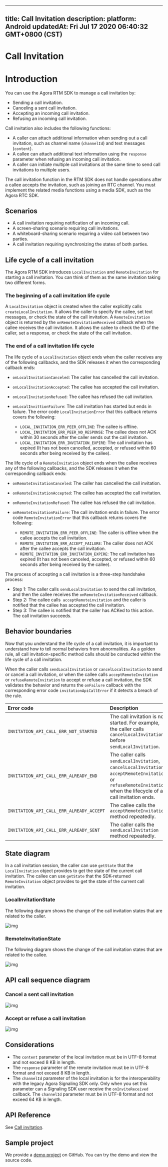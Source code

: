 
---
title: Call Invitation
description: 
platform: Android
updatedAt: Fri Jul 17 2020 06:40:32 GMT+0800 (CST)
---
# Call Invitation
# Introduction

You can use the Agora RTM SDK to manage a call invitation by:

- Sending a call invitation.
- Canceling a sent call invitation.
- Accepting an incoming call invitation.
- Refusing an incoming call invitation.

Call invitation also includes the following functions:

- A caller can attach additional information when sending out a call invitation, such as channel name (`channelId`) and text messages (`content`).
- A callee can attach additional text information using the `response` parameter when refusing an incoming call invitation.
- A caller can initiate multiple call invitations at the same time to send call invitations to multiple users.


<div class="alert note">The call invitation function in the RTM SDK does not handle operations after a callee accepts the invitation, such as joining an RTC channel. You must implement the related media functions using a media SDK, such as the Agora RTC SDK.</div>

## Scenarios

- A call invitation requiring notification of an incoming call.
- A screen-sharing scenario requiring call invitations.
- A whiteboard-sharing scenario requiring a video call between two parties.
- A call invitation requiring synchronizing the states of both parties.

## Life cycle of a call invitation

The Agora RTM SDK introduces `LocalInvitation` and `RemoteInvitation` for starting a call invitation. You can think of them as the same invitation taking two different forms.

### The beginning of a call invitation life cycle

A `LocalInvitation` object is created when the caller explicitly calls `createLocalInvitation`. It allows the caller to specify the callee, set text messages, or check the state of the call invitation.
A `RemoteInvitation` object is returned by the `onRemoteInvitationReceived` callback when the callee receives the call invitation. It allows the callee to check the ID of the caller, set a response, or check the state of the call invitation.

### The end of a call invitation life cycle

The life cycle of a `LocalInvitation` object ends when the caller receives any of the following callbacks, and the SDK releases it when the corresponding callback ends:

- `onLocalInvitationCanceled`: The caller has cancelled the call invitation.

- `onLocalInvitationAccepted`: The callee has accepted the call invitation.

- `onLocalInvitationRefused`: The callee has refused the call invitation.

- `onLocalInvittionFailure`: The call invitation has started but ends in failure. The error code `LocalInvitationError` that this callback returns covers the following:

  - `LOCAL_INVITATION_ERR_PEER_OFFLINE`: The callee is offline.
  - `LOCAL_INVITATION_ERR_PEER_NO_RESPONSE`: The callee does not ACK within 30 seconds after the caller sends out the call invitation.
  - `LOCAL_INVITATION_ERR_INVITATION_EXPIRE`: The call invitation has expired (It has not been cancelled, accepted, or refused within 60 seconds after being received by the callee).

The life cycle of a `RemoteInvitation` object ends when the callee receives any of the following callbacks, and the SDK releases it when the corresponding callback ends:

- `onRemoteInvitationCanceled`: The caller has cancelled the call invitation.

- `onRemoteInvitationAccepted`: The callee has accepted the call invitation.

- `onRemoteInvitationRefused`: The callee has refused the call invitation.

- `onRemoteInvitationFailure`: The call invitation ends in failure. The error code `RemoteInvitationError` that this callback returns covers the following:

  - `REMOTE_INVITATION_ERR_PEER_OFFLINE`: The caller is offline when the callee accepts the call invitation.
  - `REMOTE_INVITATION_ERR_ACCEPT_FAILURE`: The caller does not ACK after the callee accepts the call invitation.
  - `REMOTE_INVITATION_ERR_INVITATION_EXPIRE`: The call invitation has expired (It has not been canceled, accepted, or refused within 60 seconds after being received by the callee).


The process of accepting a call invitation is a three-step handshake process:

- Step 1: The caller calls `sendLocalInvitation` to send the call invitation, and then the callee receives the `onRemoteInvitationReceived` callback.
- Step 2: The callee calls` acceptRemoteinvitation` and the caller is notified that the callee has accepted the call invitation.
- Step 3: The callee is notified that the caller has ACKed to this action. The call invitation succeeds.

## Behavior boundaries

Now that you understand the life cycle of a call invitation, it is important to understand how to tell normal behaviors from abnormalities. As a golden rule, all call invitation-specific method calls should be conducted within the life cycle of a call invitation.

When the caller calls `sendLocalInvitation` or `cancelLocalInvitation` to send or cancel a call invitation, or when the callee calls `acceptRemoteInvitation` or `refuseRemoteInvitation` to accept or refuse a call invitation, the SDK validates the behavior and returns the `onFailure` callback with the corresponding error code `invitationApiCallError` if it detects a breach of the rule.

| Error code                                | Description                                                  |
| :--------------------------------------- | :----------------------------------------------------------- |
| `INVITATION_API_CALL_ERR_NOT_STARTED`    | The call invitation is not started. For example, the caller calls `cancelLocalInvitation` before `sendLocalInvitation`. |
| `INVITATION_API_CALL_ERR_ALREADY_END`    | The caller calls `sendLocalInvitation`, `cancelLocalInvitation`, `acceptRemoteInvitation`, or `refuseRemoteInvitation` when the lifecycle of a call invitation ends. |
| `INVITATION_API_CALL_ERR_ALREADY_ACCEPT` | The callee calls the `acceptRemoteInvitation` method repeatedly. |
| `INVITATION_API_CALL_ERR_ALREADY_SENT`   | The caller calls the `sendLocalInvitation` method repeatedly. |

## State diagram

In a call invitation session, the caller can use `getState` that the `LocalInvitation` object provides to get the state of the current call invitation. The callee can use `getState` that the SDK-returned `RemoteInvitation` object provides to get the state of the current call invitation.

### LocalInvitationState

The following diagram shows the change of the call invitation states that are related to the caller.

![img](https://web-cdn.agora.io/docs-files/1582270646018)

### RemoteInvitationState

The following diagram shows the change of the call invitation states that are related to the callee.

![img](https://web-cdn.agora.io/docs-files/1582270656158)

## API call sequence diagram

### Cancel a sent call invitation

![img](https://web-cdn.agora.io/docs-files/1565426396109)

### Accept or refuse a call invitation

![img](https://web-cdn.agora.io/docs-files/1565427974586)

## Considerations

- The `content` parameter of the local invitation must be in UTF-8 format and not exceed 8 KB in length.
- The `response` parameter of the remote invitation must be in UTF-8 format and not exceed 8 KB in length.
- The `channelId` parameter of the local invitation is for the interoperability with the legacy Agora Signaling SDK only. Only when you set this parameter can a Signaling SDK user receive the `onInviteReceived` callback. The `channelId` parameter must be in UTF-8 format and not exceed 64 KB in length.

## API Reference

See [Call invitation](https://docs.agora.io/en/Real-time-Messaging/API%20Reference/RTM_java/index.html#callinvitation).

## Sample project

We provide a [demo project](https://github.com/AgoraIO-Usecase/Video-Calling) on GitHub. You can try the demo and view the source code.
